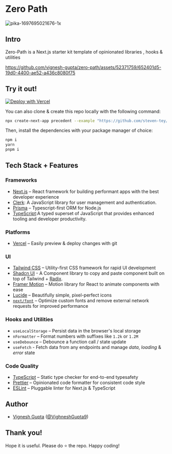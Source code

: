 # Zero Path

![pika-1697695021676-1x](https://github.com/vignesh-gupta/zero-path/assets/52371759/b603bee4-89b1-4a03-88c5-d82d9b7080dd)

## Intro

Zero-Path is a Next.js starter kit template of opinionated libraries , hooks & utilities

https://github.com/vignesh-gupta/zero-path/assets/52371759/652401d5-19d0-4400-ae52-a436c8080f75

## Try it out!

[![Deploy with Vercel](https://vercel.com/button)](https://vercel.com/new/clone?repository-url=https%3A%2F%2Fgithub.com%2Fvignesh-gupta%2Fzero-path&env=NEXT_PUBLIC_CLERK_PUBLISHABLE_KEY,CLERK_SECRET_KEY,NEXT_PUBLIC_CLERK_SIGN_IN_URL,NEXT_PUBLIC_CLERK_SIGN_UP_URL,NEXT_PUBLIC_CLERK_AFTER_SIGN_IN_URL,NEXT_PUBLIC_CLERK_AFTER_SIGN_UP_URL&envDescription=Get%20your%20Clerk%20API%20key.&envLink=https%3A%2F%2Fgithub.com%2Fvignesh-gupta%2Fzero-path%2Fblob%2Fmaster%2F.env.example&project-name=zero-path&repository-name=zero-path&demo-title=Zero%20Path&demo-description=A%20starter%20template%20for%20Next.js%20with%20some%20opinionated%20libraries%20configured.%20Similar%20to%20precedent.dev%20but%20with%20different%20stack&demo-url=https%3A%2F%2Fzero-path.vercel.app%2F&demo-image=https%3A%2F%2Fuser-images.githubusercontent.com%2F52371759%2F276502182-b603bee4-89b1-4a03-88c5-d82d9b7080dd.png)

You can also clone & create this repo locally with the following command:

```bash
npx create-next-app precedent --example "https://github.com/steven-tey/precedent"
```

Then, install the dependencies with your package manager of choice:

```bash
npm i
yarn
pnpm i
```

## Tech Stack + Features

### Frameworks

- [Next.js](https://nextjs.org/) – React framework for building performant apps with the best developer experience
- [Clerk](https://clerk.com/): A JavaScript library for user management and authentication.
- [Prisma](https://www.prisma.io/) – Typescript-first ORM for Node.js
- [TypeScript](https://www.typescriptlang.org/):A typed superset of JavaScript that provides enhanced tooling and developer productivity.

### Platforms

- [Vercel](https://vercel.com/) – Easily preview & deploy changes with git

### UI

- [Tailwind CSS](https://tailwindcss.com/) – Utility-first CSS framework for rapid UI development
- [Shadcn UI](https://ui.shadcn.com/) - A Component library to copy and paste component built on top of Tailwind + [Radix](https://www.radix-ui.com/).
- [Framer Motion](https://framer.com/motion) – Motion library for React to animate components with ease
- [Lucide](https://lucide.dev/) – Beautifully simple, pixel-perfect icons
- [`next/font`](https://nextjs.org/docs/basic-features/font-optimization) – Optimize custom fonts and remove external network requests for improved performance

### Hooks and Utilities

- `useLocalStorage` – Persist data in the browser's local storage
- `nFormatter` – Format numbers with suffixes like `1.2k` or `1.2M`
- `useDebounce` – Debounce a function call / state update
- `useFetch` - Fetch data from any endpoints and manage *data*, *loading* & *error* state

### Code Quality

- [TypeScript](https://www.typescriptlang.org/) – Static type checker for end-to-end typesafety
- [Prettier](https://prettier.io/) – Opinionated code formatter for consistent code style
- [ESLint](https://eslint.org/) – Pluggable linter for Next.js & TypeScript

## Author

- [Vignesh Gupta](https://vigneshgupta.vercel.app/) ([@VighneshGupta9](https://twitter.com/VighneshGupta9))

## Thank you! 
Hope it is useful. Please do ⭐ the repo. Happy coding!
